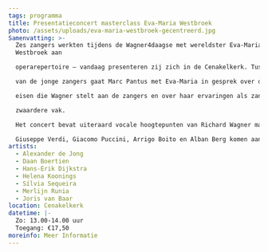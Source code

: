 ```yaml
---
tags: programma
title: Presentatieconcert masterclass Eva-Maria Westbroek
photo: /assets/uploads/eva-maria-westbroek-gecentreerd.jpg
Samenvatting: >-
  Zes zangers werkten tijdens de Wagner4daagse met wereldster Eva-Maria
  Westbroek aan

  operarepertoire – vandaag presenteren zij zich in de Cenakelkerk. Tussen de optredens

  van de jonge zangers gaat Marc Pantus met Eva-Maria in gesprek over de specifieke

  eisen die Wagner stelt aan de zangers en over haar ervaringen als zangeres in het

  zwaardere vak.

  Het concert bevat uiteraard vocale hoogtepunten van Richard Wagner maar ook

  Giuseppe Verdi, Giacomo Puccini, Arrigo Boito en Alban Berg komen aan bod.
artists:
  - Alexander de Jong
  - Daan Boertien
  - Hans-Erik Dijkstra
  - Helena Koonings
  - Sílvia Sequeira
  - Merlijn Runia
  - Joris van Baar
location: Cenakelkerk
datetime: |-
  Zo: 13.00-14.00 uur
  Toegang: €17,50
moreinfo: Meer Informatie
---
```

